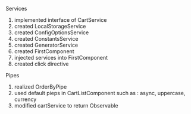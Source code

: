 
Services
1. implemented interface of CartService
2. created LocalStorageService
3. created ConfigOptionsService
4. created ConstantsService
5. created GeneratorService
6. created FirstComponent
7. injected services into FirstComponent
8. created click directive

Pipes
1. realized OrderByPipe
2. used default pieps in CartListComponent such as : async, uppercase, currency
3. modified cartService to return Observable 